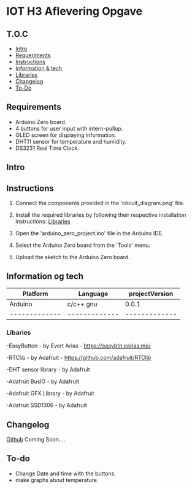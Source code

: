 # IOT H3 Aflevering Opgave



## T.O.C
* [Intro](#Intro)
* [Requeriments](#Requeriments)
* [Instructions](#Instructions)
* [Information & tech](#Information-og-tech)
* [Libraries](#Libraries)
* [Changelog](#Changelog)
* [To-Do](#To-do)


## Requirements

- Arduino Zero board.
- 4 buttons for user input with intern-pullup.
- OLED screen for displaying information.
- DHT11 sensor for temperature and humidity.
- DS3231 Real Time Clock.

## Intro





## Instructions

1. Connect the components provided in the 'circuit_diagram.png' file.
2. Install the required libraries by following their respective installation instructions: [Libraries](#Libraries)
  
4. Open the 'arduino_zero_project.ino' file in the Arduino IDE.
5. Select the Arduino Zero board from the 'Tools' menu.
6. Upload the sketch to the Arduino Zero board.




## Information og tech


| Platform      |    Language   | projectVersion| 
| ------------- | ------------- | ------------- |
|    Arduino    |    c/c++ gnu  |       0.0.1   |
| ------------- | ------------- | ------------- |



### Libaries

-EasyButton - by Evert Arias - https://easybtn.earias.me/

-RTClib - by Adafruit - https://github.com/adafruit/RTClib

-DHT sensor library - by Adafruit

-Adafruit BusIO - by Adafruit

-Adafruit GFX Library - by Adafruit

-Adafruit SSD1306 - by Adafruit



## Changelog
[Github](https://github.com/user/project/commit) Coming Soon....



## To-do

* Change Date and time with the buttons.
* make graphs about temperature.


